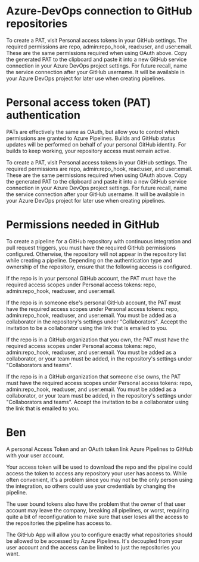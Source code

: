 # Azure-DevOps connection to GitHub repositories
 
To create a PAT, visit Personal access tokens in your GitHub settings. The required permissions are repo, admin:repo_hook, read:user, and user:email. These are the same permissions required when using OAuth above. Copy the generated PAT to the clipboard and paste it into a new GitHub service connection in your Azure DevOps project settings. For future recall, name the service connection after your GitHub username. It will be available in your Azure DevOps project for later use when creating pipelines.

# Personal access token (PAT) authentication
PATs are effectively the same as OAuth, but allow you to control which permissions are granted to Azure Pipelines. Builds and GitHub status updates will be performed on behalf of your personal GitHub identity. For builds to keep working, your repository access must remain active.

To create a PAT, visit Personal access tokens in your GitHub settings. The required permissions are repo, admin:repo_hook, read:user, and user:email. These are the same permissions required when using OAuth above. Copy the generated PAT to the clipboard and paste it into a new GitHub service connection in your Azure DevOps project settings. For future recall, name the service connection after your GitHub username. It will be available in your Azure DevOps project for later use when creating pipelines.

# Permissions needed in GitHub
To create a pipeline for a GitHub repository with continuous integration and pull request triggers, you must have the required GitHub permissions configured. Otherwise, the repository will not appear in the repository list while creating a pipeline. Depending on the authentication type and ownership of the repository, ensure that the following access is configured.

If the repo is in your personal GitHub account, the PAT must have the required access scopes under Personal access tokens: repo, admin:repo_hook, read:user, and user:email.

If the repo is in someone else's personal GitHub account, the PAT must have the required access scopes under Personal access tokens: repo, admin:repo_hook, read:user, and user:email. You must be added as a collaborator in the repository's settings under "Collaborators". Accept the invitation to be a collaborator using the link that is emailed to you.

If the repo is in a GitHub organization that you own, the PAT must have the required access scopes under Personal access tokens: repo, admin:repo_hook, read:user, and user:email. You must be added as a collaborator, or your team must be added, in the repository's settings under "Collaborators and teams".

If the repo is in a GitHub organization that someone else owns, the PAT must have the required access scopes under Personal access tokens: repo, admin:repo_hook, read:user, and user:email. You must be added as a collaborator, or your team must be added, in the repository's settings under "Collaborators and teams". Accept the invitation to be a collaborator using the link that is emailed to you.

# Ben

A personal Access Token and an OAuth token link Azure Pipelines to GitHub with your user account. 

Your access token will be used to download the repo and the pipeline could access the token to access any repository your user has access to. While often convenient, it's a problem since you may not be the only person using the integration, so others could use your credentials by changing the pipeline.

The user bound tokens also have the problem that the owner of that user account may leave the company, breaking all pipelines, or worst, requiring quite a bit of reconfiguration to make sure that user loses all the access to the repositories the pipeline has access to.

The GitHub App will allow you to configure exactly what repositories should be allowed to be accessed by Azure Pipelines. It's decoupled from your user account and the access can be limited to just the repositories you want.